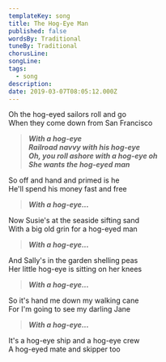 ```yaml
---
templateKey: song
title: The Hog-Eye Man  
published: false
wordsBy: Traditional
tuneBy: Traditional
chorusLine:
songLine:
tags:
  - song
description:
date: 2019-03-07T08:05:12.000Z
---
```

Oh the hog-eyed sailors roll and go\
When they come down from San Francisco

>***With a hog-eye\
Railroad navvy with his hog-eye\
Oh, you roll ashore with a hog-eye oh\
She wants the hog-eyed man***

So off and hand and primed is he\
He'll spend his money fast and free

>***With a hog-eye...***

Now Susie's at the seaside sifting sand\
With a big old grin for a hog-eyed man

>***With a hog-eye...***

And Sally's in the garden shelling peas\
Her little hog-eye is sitting on her knees

>***With a hog-eye...***

So it's hand me down my walking cane\
For I'm going to see my darling Jane

>***With a hog-eye...***

It's a hog-eye ship and a hog-eye crew\
A hog-eyed mate and skipper too
